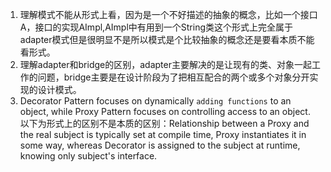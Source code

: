 1. 理解模式不能从形式上看，因为是一个不好描述的抽象的概念，比如一个接口A，接口的实现AImpl,AImpl中有用到一个String类这个形式上完全属于adapter模式但是很明显不是所以模式是个比较抽象的概念还是要看本质不能看形式。   
1. 理解adapter和bridge的区别，adapter主要解决的是让现有的类、对象一起工作的问题，bridge主要是在设计阶段为了把相互配合的两个或多个对象分开实现的设计模式。   
1. Decorator Pattern focuses on dynamically `adding functions` to an object, while Proxy Pattern focuses on controlling access to an object. 以下为形式上的区别不是本质的区别：Relationship between a Proxy and the real subject is typically set at compile time, Proxy instantiates it in some way, whereas Decorator is assigned to the subject at runtime, knowing only subject's interface.  
